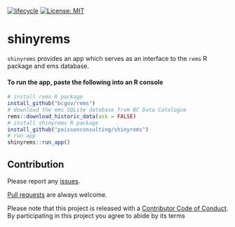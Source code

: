 
<!-- README.md is generated from README.Rmd. Please edit that file -->

[![lifecycle](https://img.shields.io/badge/lifecycle-experimental-orange.svg)](https://www.tidyverse.org/lifecycle/#experimental)
[![License:
MIT](https://img.shields.io/badge/License-MIT-green.svg)](https://opensource.org/licenses/MIT)

# shinyrems

`shinyrems` provides an app which serves as an interface to the `rems` R
package and ems database.

#### To run the app, paste the following into an R console

``` r
# install rems R package
install_github("bcgov/rems")
# download the ems SQLite database from BC Data Catalogue
rems::download_historic_data(ask = FALSE)
# install shinyrems R package
install_github("poissonconsulting/shinyrems")
# run app
shinyrems::run_app()
```

## Contribution

Please report any
[issues](https://github.com/poissonconsulting/shinyrems/issues).

[Pull requests](https://github.com/poissonconsulting/shinyrems/pulls)
are always welcome.

Please note that this project is released with a [Contributor Code of
Conduct](CONDUCT.md). By participating in this project you agree to
abide by its terms
